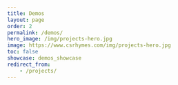 ```yaml
---
title: Demos
layout: page
order: 2
permalink: /demos/
hero_image: /img/projects-hero.jpg
image: https://www.csrhymes.com/img/projects-hero.jpg
toc: false
showcase: demos_showcase
redirect_from: 
    - /projects/
---
```

